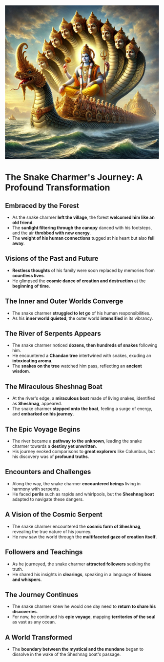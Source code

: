 ![Alt text](https://github.com/abhaypsingh/Timeless-Snake-Charmer-A-Myth-in-the-Making/blob/main/images/VishnuBoat.png)
# The Snake Charmer's Journey: A Profound Transformation

## Embraced by the Forest
- As the snake charmer **left the village**, the forest **welcomed him like an old friend**.
- The **sunlight filtering through the canopy** danced with his footsteps, and the air **throbbed with new energy**.
- The **weight of his human connections** tugged at his heart but also **fell away**.

## Visions of the Past and Future
- **Restless thoughts** of his family were soon replaced by memories from **countless lives**.
- He glimpsed the **cosmic dance of creation and destruction** at the **beginning of time**.

## The Inner and Outer Worlds Converge
- The snake charmer **struggled to let go** of his human responsibilities.
- As his **inner world quieted**, the outer world **intensified** in its vibrancy.

## The River of Serpents Appears
- The snake charmer noticed **dozens, then hundreds of snakes** following him.
- He encountered a **Chandan tree** intertwined with snakes, exuding an **intoxicating aroma**.
- The **snakes on the tree** watched him pass, reflecting an **ancient wisdom**.

## The Miraculous Sheshnag Boat
- At the river's edge, a **miraculous boat** made of living snakes, identified as **Sheshnag**, appeared.
- The snake charmer **stepped onto the boat**, feeling a surge of energy, and **embarked on his journey**.

## The Epic Voyage Begins
- The river became a **pathway to the unknown**, leading the snake charmer towards a **destiny yet unwritten**.
- His journey evoked comparisons to **great explorers** like Columbus, but his discovery was of **profound truths**.

## Encounters and Challenges
- Along the way, the snake charmer **encountered beings** living in harmony with serpents.
- He faced **perils** such as rapids and whirlpools, but the **Sheshnag boat** adapted to navigate these dangers.

## A Vision of the Cosmic Serpent
- The snake charmer encountered the **cosmic form of Sheshnag**, revealing the true nature of his journey.
- He now saw the world through the **multifaceted gaze of creation itself**.

## Followers and Teachings
- As he journeyed, the snake charmer **attracted followers** seeking the truth.
- He shared his insights in **clearings**, speaking in a language of **hisses and whispers**.

## The Journey Continues
- The snake charmer knew he would one day need to **return to share his discoveries**.
- For now, he continued his **epic voyage**, mapping **territories of the soul** as vast as any ocean.

## A World Transformed
- The **boundary between the mystical and the mundane** began to dissolve in the wake of the Sheshnag boat's passage.
